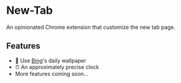 # New-Tab

An opinionated Chrome extension that customize the new tab page.

## Features

- 🤣 Use [Bing](https://bing.com)'s daily wallpaper
- ⏰ An approximately precise clock
- More features coming soon...
